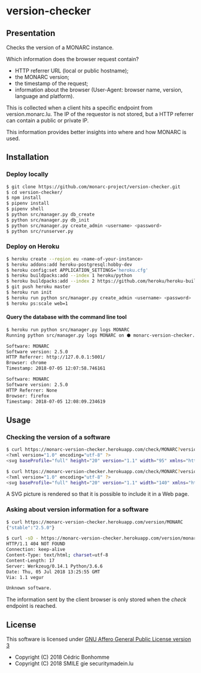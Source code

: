 # version-checker


## Presentation

Checks the version of a MONARC instance.

Which information does the browser request contain?

- HTTP referrer URL (local or public hostname);
- the MONARC version;
- the timestamp of the request;
- information about the browser (User-Agent: browser name, version, language
  and platform).

This is collected when a client hits a specific endpoint from
version.monarc.lu. The IP of the requestor is not stored, but a HTTP referrer
can contain a public or private IP.

This information provides better insights into where and how MONARC is used.


## Installation

### Deploy locally

```bash
$ git clone https://github.com/monarc-project/version-checker.git
$ cd version-checker/
$ npm install
$ pipenv install
$ pipenv shell
$ python src/manager.py db_create
$ python src/manager.py db_init
$ python src/manager.py create_admin <username> <password>
$ python src/runserver.py
```

### Deploy on Heroku

```bash
$ heroku create --region eu <name-of-your-instance>
$ heroku addons:add heroku-postgresql:hobby-dev
$ heroku config:set APPLICATION_SETTINGS='heroku.cfg'
$ heroku buildpacks:add --index 1 heroku/python
$ heroku buildpacks:add --index 2 https://github.com/heroku/heroku-buildpack-nodejs
$ git push heroku master
$ heroku run init
$ heroku run python src/manager.py create_admin <username> <password>
$ heroku ps:scale web=1
```

#### Query the database with the command line tool

```bash
$ heroku run python src/manager.py logs MONARC
Running python src/manager.py logs MONARC on ⬢ monarc-version-checker... up, run.2944 (Free)

Software: MONARC
Software version: 2.5.0
HTTP Referrer: http://127.0.0.1:5001/
Browser: chrome
Timestamp: 2018-07-05 12:07:58.746161

Software: MONARC
Software version: 2.5.0
HTTP Referrer: None
Browser: firefox
Timestamp: 2018-07-05 12:08:09.234619
```

## Usage

### Checking the version of a software

```bash
$ curl https://monarc-version-checker.herokuapp.com/check/MONARC?version=2.5.0
<?xml version="1.0" encoding="utf-8" ?>
<svg baseProfile="full" height="20" version="1.1" width="95" xmlns="http://www.w3.org/2000/svg" xmlns:ev="http://www.w3.org/2001/xml-events" xmlns:xlink="http://www.w3.org/1999/xlink"><defs /><rect fill="green" height="20" width="95" x="0" y="0" /><g fill="white" font-family="DejaVu Sans" font-size="14"><text fill="white" font-weight="bold" x="5" y="15">up-to-date</text></g></svg>

$ curl https://monarc-version-checker.herokuapp.com/check/MONARC?version=2.4.0
<?xml version="1.0" encoding="utf-8" ?>
<svg baseProfile="full" height="20" version="1.1" width="140" xmlns="http://www.w3.org/2000/svg" xmlns:ev="http://www.w3.org/2001/xml-events" xmlns:xlink="http://www.w3.org/1999/xlink"><defs /><rect fill="orange" height="20" width="140" x="0" y="0" /><g fill="white" font-family="DejaVu Sans" font-size="14"><text fill="white" font-weight="bold" x="5" y="15">update available</text></g></svg>
```

A SVG picture is rendered so that it is possible to include it in a Web page.

### Asking about version information for a software

```bash
$ curl https://monarc-version-checker.herokuapp.com/version/MONARC
{"stable":"2.5.0"}

$ curl -sD - https://monarc-version-checker.herokuapp.com/version/monarc
HTTP/1.1 404 NOT FOUND
Connection: keep-alive
Content-Type: text/html; charset=utf-8
Content-Length: 17
Server: Werkzeug/0.14.1 Python/3.6.6
Date: Thu, 05 Jul 2018 13:25:55 GMT
Via: 1.1 vegur

Unknown software.
```

The information sent by the client browser is only stored when the *check*
endpoint is reached.



## License

This software is licensed under
[GNU Affero General Public License version 3](https://www.gnu.org/licenses/agpl-3.0.html)

- Copyright (C) 2018 Cédric Bonhomme
- Copyright (C) 2018 SMILE gie securitymadein.lu
